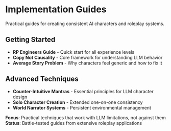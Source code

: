 # Implementation Guides

Practical guides for creating consistent AI characters and roleplay systems.

## Getting Started
- **RP Engineers Guide** - Quick start for all experience levels
- **Copy Not Causality** - Core framework for understanding LLM behavior
- **Average Story Problem** - Why characters feel generic and how to fix it

## Advanced Techniques
- **Counter-Intuitive Mantras** - Essential principles for LLM character design
- **Solo Character Creation** - Extended one-on-one consistency
- **World Narrator Systems** - Persistent environmental management

**Focus**: Practical techniques that work with LLM limitations, not against them
**Status**: Battle-tested guides from extensive roleplay applications
